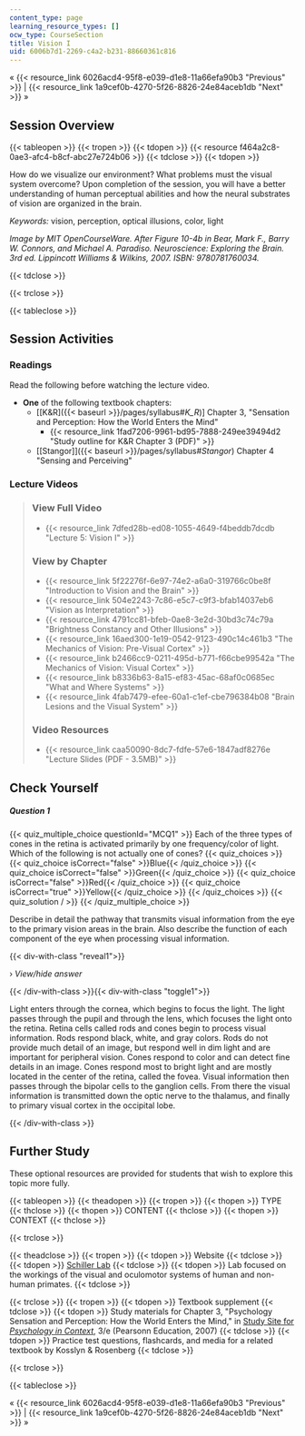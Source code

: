 ```yaml
---
content_type: page
learning_resource_types: []
ocw_type: CourseSection
title: Vision I
uid: 6006b7d1-2269-c4a2-b231-88660361c816
---
```


« {{< resource_link 6026acd4-95f8-e039-d1e8-11a66efa90b3 "Previous" >}} | {{< resource_link 1a9cef0b-4270-5f26-8826-24e84aceb1db "Next" >}} »

Session Overview
----------------

{{< tableopen >}}
{{< tropen >}}
{{< tdopen >}}
{{< resource f464a2c8-0ae3-afc4-b8cf-abc27e724b06 >}}
{{< tdclose >}}
{{< tdopen >}}


How do we visualize our environment? What problems must the visual system overcome? Upon completion of the session, you will have a better understanding of human perceptual abilities and how the neural substrates of vision are organized in the brain.

_Keywords:_ vision, perception, optical illusions, color, light

_Image by MIT OpenCourseWare. After Figure 10-4b in Bear, Mark F., Barry W. Connors, and Michael A. Paradiso. _Neuroscience: Exploring the Brain_. 3rd ed. Lippincott Williams & Wilkins, 2007. ISBN: 9780781760034._


{{< tdclose >}}

{{< trclose >}}

{{< tableclose >}}

Session Activities
------------------

### Readings

Read the following before watching the lecture video.

*   **One** of the following textbook chapters:
    *   \[[K&R]({{< baseurl >}}/pages/syllabus#_K_R_)\] Chapter 3, "Sensation and Perception: How the World Enters the Mind"
        *   {{< resource_link 1fad7206-9961-bd95-7888-249ee39494d2 "Study outline for K&R Chapter 3 (PDF)" >}}
    *   [\[Stangor\]]({{< baseurl >}}/pages/syllabus#_Stangor_) Chapter 4 "Sensing and Perceiving"

### Lecture Videos

> ### View Full Video
> 
> *   {{< resource_link 7dfed28b-ed08-1055-4649-f4beddb7dcdb "Lecture 5: Vision I" >}}
> 
> ### View by Chapter
> 
> *   {{< resource_link 5f22276f-6e97-74e2-a6a0-319766c0be8f "Introduction to Vision and the Brain" >}}
> *   {{< resource_link 504e2243-7c86-e5c7-c9f3-bfab14037eb6 "Vision as Interpretation" >}}
> *   {{< resource_link 4791cc81-bfeb-0ae8-3e2d-30bd3c74c79a "Brightness Constancy and Other Illusions" >}}
> *   {{< resource_link 16aed300-1e19-0542-9123-490c14c461b3 "The Mechanics of Vision: Pre-Visual Cortex" >}}
> *   {{< resource_link b2466cc9-0211-495d-b771-f66cbe99542a "The Mechanics of Vision: Visual Cortex" >}}
> *   {{< resource_link b8336b63-8a15-ef83-45ac-68af0c0685ec "What and Where Systems" >}}
> *   {{< resource_link 4fab7479-efee-60a1-c1ef-cbe796384b08 "Brain Lesions and the Visual System" >}}
> 
> ### Video Resources
> 
> *   {{< resource_link caa50090-8dc7-fdfe-57e6-1847adf8276e "Lecture Slides (PDF - 3.5MB)" >}}

Check Yourself
--------------

##### Question 1
 {{< quiz_multiple_choice questionId="MCQ1" >}} Each of the three types of cones in the retina is activated primarily by one frequency/color of light. Which of the following is not actually one of cones? {{< quiz_choices >}} {{< quiz_choice isCorrect="false" >}}Blue{{< /quiz_choice >}} {{< quiz_choice isCorrect="false" >}}Green{{< /quiz_choice >}} {{< quiz_choice isCorrect="false" >}}Red{{< /quiz_choice >}} {{< quiz_choice isCorrect="true" >}}Yellow{{< /quiz_choice >}} {{< /quiz_choices >}} {{< quiz_solution / >}} {{< /quiz_multiple_choice >}}

Describe in detail the pathway that transmits visual information from the eye to the primary vision areas in the brain. Also describe the function of each component of the eye when processing visual information.

{{< div-with-class "reveal1">}}

› _View/hide answer_

{{< /div-with-class >}}{{< div-with-class "toggle1">}}

Light enters through the cornea, which begins to focus the light. The light passes through the pupil and through the lens, which focuses the light onto the retina. Retina cells called rods and cones begin to process visual information. Rods respond black, white, and gray colors. Rods do not provide much detail of an image, but respond well in dim light and are important for peripheral vision. Cones respond to color and can detect fine details in an image. Cones respond most to bright light and are mostly located in the center of the retina, called the fovea. Visual information then passes through the bipolar cells to the ganglion cells. From there the visual information is transmitted down the optic nerve to the thalamus, and finally to primary visual cortex in the occipital lobe.

{{< /div-with-class >}}

Further Study
-------------

These optional resources are provided for students that wish to explore this topic more fully.

{{< tableopen >}}
{{< theadopen >}}
{{< tropen >}}
{{< thopen >}}
TYPE
{{< thclose >}}
{{< thopen >}}
CONTENT
{{< thclose >}}
{{< thopen >}}
CONTEXT
{{< thclose >}}

{{< trclose >}}

{{< theadclose >}}
{{< tropen >}}
{{< tdopen >}}
Website
{{< tdclose >}}
{{< tdopen >}}
[Schiller Lab](http://web.mit.edu/bcs/schillerlab/)
{{< tdclose >}}
{{< tdopen >}}
Lab focused on the workings of the visual and oculomotor systems of human and non-human primates.
{{< tdclose >}}

{{< trclose >}}
{{< tropen >}}
{{< tdopen >}}
Textbook supplement
{{< tdclose >}}
{{< tdopen >}}
Study materials for Chapter 3, "Psychology Sensation and Perception: How the World Enters the Mind," in [Study Site for _Psychology in Context_](http://www.pearsonhighered.com/educator/product/Fundamentals-of-Psychology-in-Context/9780205507573.page), 3/e (Pearsonn Education, 2007)
{{< tdclose >}}
{{< tdopen >}}
Practice test questions, flashcards, and media for a related textbook by Kosslyn & Rosenberg
{{< tdclose >}}

{{< trclose >}}

{{< tableclose >}}

« {{< resource_link 6026acd4-95f8-e039-d1e8-11a66efa90b3 "Previous" >}} | {{< resource_link 1a9cef0b-4270-5f26-8826-24e84aceb1db "Next" >}} »